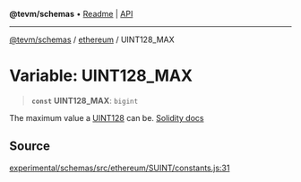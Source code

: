 **@tevm/schemas** • [Readme](../../README.md) \| [API](../../modules.md)

***

[@tevm/schemas](../../README.md) / [ethereum](../README.md) / UINT128\_MAX

# Variable: UINT128\_MAX

> **`const`** **UINT128\_MAX**: `bigint`

The maximum value a [UINT128](../type-aliases/UINT128.md) can be.
[Solidity docs](https://docs.soliditylang.org/en/latest/types.html#integers)

## Source

[experimental/schemas/src/ethereum/SUINT/constants.js:31](https://github.com/evmts/tevm-monorepo/blob/main/experimental/schemas/src/ethereum/SUINT/constants.js#L31)
